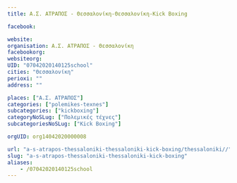 ```yaml
---
title: Α.Σ. ΑΤΡΑΠΟΣ - Θεσσαλονίκη-Θεσσαλονίκη-Kick Boxing

facebook:

website:
organisation: Α.Σ. ΑΤΡΑΠΟΣ - Θεσσαλονίκη
facebookorg:
websiteorg:
UID: "07042020140125school"
cities: "Θεσσαλονίκη"
perioxi: ""
address: ""

places: ["Α.Σ. ΑΤΡΑΠΟΣ"]
categories: ["polemikes-texnes"]
subcategories: ["kickboxing"]
categoryNoSLug: ["Πολεμικές τέχνες"]
subcategoriesNoSLug: ["Kick Boxing"]

orgUID: org14042020000008

url: "a-s-atrapos-thessaloniki-thessaloniki-kick-boxing/thessaloniki//"
slug: "a-s-atrapos-thessaloniki-thessaloniki-kick-boxing"
aliases:
    - /07042020140125school
---
```





